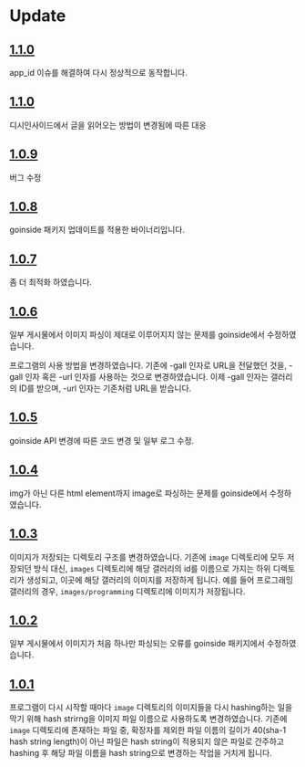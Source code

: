 # Update

## [1.1.0](https://github.com/geeksbaek/goinside-image-crawler/releases/tag/1.2.0)
app_id 이슈를 해결하여 다시 정상적으로 동작합니다.

## [1.1.0](https://github.com/geeksbaek/goinside-image-crawler/releases/tag/1.1.0)
디시인사이드에서 글을 읽어오는 방법이 변경됨에 따른 대응

## [1.0.9](https://github.com/geeksbaek/goinside-image-crawler/releases/tag/1.0.9)
버그 수정

## [1.0.8](https://github.com/geeksbaek/goinside-image-crawler/releases/tag/1.0.8)
goinside 패키지 업데이트를 적용한 바이너리입니다.

## [1.0.7](https://github.com/geeksbaek/goinside-image-crawler/releases/tag/1.0.7)
좀 더 최적화 하였습니다.

## [1.0.6](https://github.com/geeksbaek/goinside-image-crawler/releases/tag/1.0.6)
일부 게시물에서 이미지 파싱이 제대로 이루어지지 않는 문제를 goinside에서 수정하였습니다. 

프로그램의 사용 방법을 변경하였습니다. 기존에 -gall 인자로 URL을 전달했던 것을, -gall 인자 혹은 -url 인자를 사용하는 것으로 변경하였습니다. 이제 -gall 인자는 갤러리의 ID를 받으며, -url 인자는 기존처럼 URL을 받습니다.

## [1.0.5](https://github.com/geeksbaek/goinside-image-crawler/releases/tag/1.0.5)
goinside API 변경에 따른 코드 변경 및 일부 로그 수정.

## [1.0.4](https://github.com/geeksbaek/goinside-image-crawler/releases/tag/1.0.4)
img가 아닌 다른 html element까지 image로 파싱하는 문제를 goinside에서 수정하였습니다.

## [1.0.3](https://github.com/geeksbaek/goinside-image-crawler/releases/tag/1.0.3)
이미지가 저장되는 디렉토리 구조를 변경하였습니다. 기존에 `image` 디렉토리에 모두 저장되던 방식 대신, `images` 디렉토리에 해당 갤러리의 id를 이름으로 가지는 하위 디렉토리가 생성되고, 이곳에 해당 갤러리의 이미지를 저장하게 됩니다. 예를 들어 프로그래밍 갤러리의 경우, `images/programming` 디렉토리에 이미지가 저장됩니다.

## [1.0.2](https://github.com/geeksbaek/goinside-image-crawler/releases/tag/1.0.2)
일부 게시물에서 이미지가 처음 하나만 파싱되는 오류를 goinside 패키지에서 수정하였습니다. 

## [1.0.1](https://github.com/geeksbaek/goinside-image-crawler/releases/tag/1.0.1)
프로그램이 다시 시작할 때마다 `image` 디렉토리의 이미지들을 다시 hashing하는 일을 막기 위해 hash strirng을 이미지 파일 이름으로 사용하도록 변경하였습니다. 기존에 `image` 디렉토리에 존재하는 파일 중, 확장자를 제외한 파일 이름의 길이가 40(sha-1 hash string length)이 아닌 파일은 hash string이 적용되지 않은 파일로 간주하고 hashing 후 해당 파일 이름을 hash string으로 변경하는 작업을 거치게 됩니다.
